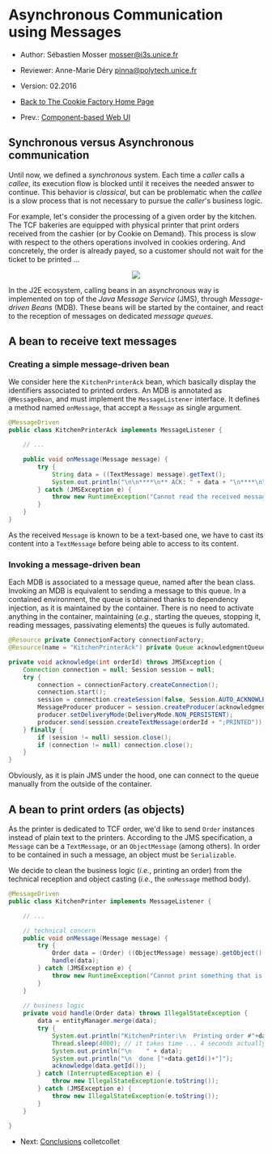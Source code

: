 # Asynchronous Communication using Messages 

  * Author: Sébastien Mosser [mosser@i3s.unice.fr](mosser@i3s.unice.fr)
  * Reviewer: Anne-Marie Déry [pinna@polytech.unice.fr](pinna@polytech.unice.fr)
  * Version: 02.2016
  * [Back to The Cookie Factory Home Page](https://github.com/collet/4A_ISA_TheCookieFactory/blob/develop/Readme.md)

  * Prev.: [Component-based Web UI](https://github.com/collet/4A_ISA_TheCookieFactory/blob/develop/chapters/UI_JSF.md)


## Synchronous versus Asynchronous communication

Until now, we defined a _synchronous_ system. Each time a _caller_ calls a _callee_, its execution flow is blocked until it receives the needed answer to continue. This behavior is _classical_, but can be problematic when the _callee_ is a slow process that is not necessary to pursue the _caller_'s business logic.

For example, let's consider the processing of a given order by the kitchen. The TCF bakeries are equipped with physical printer that print orders received from the cashier (or by Cookie on Demand). This process is slow with respect to the others operations involved in cookies ordering. And concretely, the order is already payed, so a customer should not wait for the ticket to be printed ...

<p align="center">
	<img src="https://raw.githubusercontent.com/collet/4A_ISA_TheCookieFactory/develop/docs/asynch.png"/>
</p>

In the J2E ecosystem, calling beans in an asynchronous way is implemented on top of the _Java Message Service_ (JMS), through _Message-driven Beans_ (MDB). These beans will be started by the container, and react to the reception of messages on dedicated _message queues_.

## A bean to receive text messages

### Creating a simple message-driven bean

We consider here the `KitchenPrinterAck` bean, which basically display the identifiers associated to printed orders. An MDB is annotated as `@MessageBean`, and must implement the `MessageListener` interface. It defines a method named `onMessage`, that accept a `Message` as single argument.

```java
@MessageDriven
public class KitchenPrinterAck implements MessageListener {

	// ...

	public void onMessage(Message message) {
		try {
			String data = ((TextMessage) message).getText();
			System.out.println("\n\n****\n** ACK: " + data + "\n****\n");
		} catch (JMSException e) {
			throw new RuntimeException("Cannot read the received message!");
		}
	}
}
```

As the received `Message` is known to be a text-based one, we have to cast its content into a `TextMessage` before being able to access to its content.

### Invoking a message-driven bean

Each MDB is associated to a message queue, named after the bean class. Invoking an MDB is equivalent to sending a message to this queue. In a contained environment, the queue is obtained thanks to dependency injection, as it is maintained by the container. There is no need to activate anything in the container, maintaining (_e.g._, starting the queues, stopping it, reading messages, passivating elements) the queues is fully automated.

```java
@Resource private ConnectionFactory connectionFactory;
@Resource(name = "KitchenPrinterAck") private Queue acknowledgmentQueue;

private void acknowledge(int orderId) throws JMSException {
	Connection connection = null; Session session = null;
	try {
		connection = connectionFactory.createConnection();
		connection.start();
		session = connection.createSession(false, Session.AUTO_ACKNOWLEDGE);
		MessageProducer producer = session.createProducer(acknowledgmentQueue);
		producer.setDeliveryMode(DeliveryMode.NON_PERSISTENT);
		producer.send(session.createTextMessage(orderId + ";PRINTED"));
	} finally {
		if (session != null) session.close();
		if (connection != null) connection.close();
	}
}
```

Obviously, as it is plain JMS under the hood, one can connect to the queue manually from the outside of the container.

## A bean to print orders (as objects)


As the printer is dedicated to TCF order, we'd like to send `Order` instances instead of plain text to the printers. According to the JMS specification, a `Message` can be a `TextMessage`, or an `ObjectMessage` (among others). In order to be contained in such a message, an object must be `Serializable`.

We decide to clean the business logic (_i.e._, printing an order) from the technical reception and object casting (_i.e._, the `onMessage` method body).

```java
@MessageDriven
public class KitchenPrinter implements MessageListener {

	// ...

	// technical concern
	public void onMessage(Message message) {
		try {
			Order data = (Order) ((ObjectMessage) message).getObject();
			handle(data);
		} catch (JMSException e) {
			throw new RuntimeException("Cannot print something that is not an Order!");
		}
	}
	
	// business logic
	private void handle(Order data) throws IllegalStateException {
		data = entityManager.merge(data);
		try {
			System.out.println("KitchenPrinter:\n  Printing order #"+data.getId());
			Thread.sleep(4000); // it takes time ... 4 seconds actually
			System.out.println("\n    " + data);
			System.out.println("\n  done ["+data.getId()+"]");
			acknowledge(data.getId());
		} catch (InterruptedException e) { 
			throw new IllegalStateException(e.toString()); 
		} catch (JMSException e) { 
			throw new IllegalStateException(e.toString()); 
		}
	}
	
}
```

  * Next: [Conclusions](https://github.com/collet/4A_ISA_TheCookieFactory/blob/develop/chapters/Conclusions.md)
colletcollet